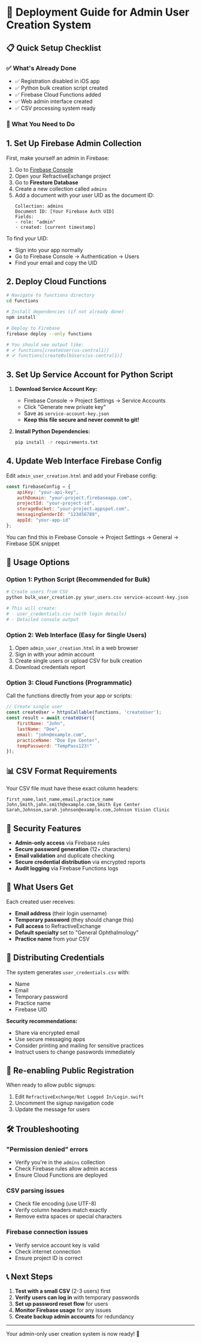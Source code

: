 # 🚀 Deployment Guide for Admin User Creation System

## 📋 Quick Setup Checklist

### ✅ What's Already Done
- ✅ Registration disabled in iOS app
- ✅ Python bulk creation script created
- ✅ Firebase Cloud Functions added
- ✅ Web admin interface created
- ✅ CSV processing system ready

### 🔧 What You Need to Do

## 1. Set Up Firebase Admin Collection

First, make yourself an admin in Firebase:

1. Go to [Firebase Console](https://console.firebase.google.com/)
2. Open your RefractiveExchange project
3. Go to **Firestore Database**
4. Create a new collection called `admins`
5. Add a document with your user UID as the document ID:
   ```
   Collection: admins
   Document ID: [Your Firebase Auth UID]
   Fields: 
   - role: "admin"
   - created: [current timestamp]
   ```

To find your UID:
- Sign into your app normally
- Go to Firebase Console → Authentication → Users
- Find your email and copy the UID

## 2. Deploy Cloud Functions

```bash
# Navigate to functions directory
cd functions

# Install dependencies (if not already done)
npm install

# Deploy to Firebase
firebase deploy --only functions

# You should see output like:
# ✔ functions[createUser(us-central1)]
# ✔ functions[createBulkUsers(us-central1)]
```

## 3. Set Up Service Account for Python Script

1. **Download Service Account Key:**
   - Firebase Console → Project Settings → Service Accounts
   - Click "Generate new private key"
   - Save as `service-account-key.json`
   - **Keep this file secure and never commit to git!**

2. **Install Python Dependencies:**
   ```bash
   pip install -r requirements.txt
   ```

## 4. Update Web Interface Firebase Config

Edit `admin_user_creation.html` and add your Firebase config:

```javascript
const firebaseConfig = {
    apiKey: "your-api-key",
    authDomain: "your-project.firebaseapp.com",
    projectId: "your-project-id",
    storageBucket: "your-project.appspot.com",
    messagingSenderId: "123456789",
    appId: "your-app-id"
};
```

You can find this in Firebase Console → Project Settings → General → Firebase SDK snippet

## 🎯 Usage Options

### Option 1: Python Script (Recommended for Bulk)

```bash
# Create users from CSV
python bulk_user_creation.py your_users.csv service-account-key.json

# This will create:
# - user_credentials.csv (with login details)
# - Detailed console output
```

### Option 2: Web Interface (Easy for Single Users)

1. Open `admin_user_creation.html` in a web browser
2. Sign in with your admin account
3. Create single users or upload CSV for bulk creation
4. Download credentials report

### Option 3: Cloud Functions (Programmatic)

Call the functions directly from your app or scripts:

```javascript
// Create single user
const createUser = httpsCallable(functions, 'createUser');
const result = await createUser({
    firstName: "John",
    lastName: "Doe", 
    email: "john@example.com",
    practiceName: "Doe Eye Center",
    tempPassword: "TempPass123!"
});
```

## 📊 CSV Format Requirements

Your CSV file must have these exact column headers:
```csv
first_name,last_name,email,practice_name
John,Smith,john.smith@example.com,Smith Eye Center
Sarah,Johnson,sarah.johnson@example.com,Johnson Vision Clinic
```

## 🔐 Security Features

- **Admin-only access** via Firebase rules
- **Secure password generation** (12+ characters)
- **Email validation** and duplicate checking
- **Secure credential distribution** via encrypted reports
- **Audit logging** via Firebase Functions logs

## 🎉 What Users Get

Each created user receives:
- **Email address** (their login username)
- **Temporary password** (they should change this)
- **Full access** to RefractiveExchange
- **Default specialty** set to "General Ophthalmology" 
- **Practice name** from your CSV

## 📧 Distributing Credentials

The system generates `user_credentials.csv` with:
- Name
- Email
- Temporary password
- Practice name
- Firebase UID

**Security recommendations:**
- Share via encrypted email
- Use secure messaging apps
- Consider printing and mailing for sensitive practices
- Instruct users to change passwords immediately

## 🔄 Re-enabling Public Registration

When ready to allow public signups:

1. Edit `RefractiveExchange/Not Logged In/Login.swift`
2. Uncomment the signup navigation code
3. Update the message for users

## 🛠️ Troubleshooting

### "Permission denied" errors
- Verify you're in the `admins` collection
- Check Firebase rules allow admin access
- Ensure Cloud Functions are deployed

### CSV parsing issues
- Check file encoding (use UTF-8)
- Verify column headers match exactly
- Remove extra spaces or special characters

### Firebase connection issues
- Verify service account key is valid
- Check internet connection
- Ensure project ID is correct

## 📞 Next Steps

1. **Test with a small CSV** (2-3 users) first
2. **Verify users can log in** with temporary passwords
3. **Set up password reset flow** for users
4. **Monitor Firebase usage** for any issues
5. **Create backup admin accounts** for redundancy

---

Your admin-only user creation system is now ready! 🎉
